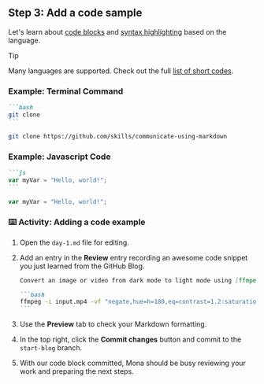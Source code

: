 ## Step 3: Add a code sample

Let's learn about [code blocks](https://docs.github.com/en/get-started/writing-on-github/getting-started-with-writing-and-formatting-on-github/basic-writing-and-formatting-syntax#quoting-code) and [syntax highlighting](https://docs.github.com/en/get-started/writing-on-github/working-with-advanced-formatting/creating-and-highlighting-code-blocks) based on the language.

> [!TIP]
> Many languages are supported. Check out the full [list of short codes](https://github.com/github-linguist/linguist/blob/main/lib/linguist/languages.yml).

### Example: Terminal Command

````md
```bash
git clone
```
````

```bash
git clone https://github.com/skills/communicate-using-markdown
```

### Example: Javascript Code

````md
```js
var myVar = "Hello, world!";
```
````

```js
var myVar = "Hello, world!";
```

### :keyboard: Activity: Adding a code example

1. Open the `day-1.md` file for editing.

1. Add an entry in the **Review** entry recording an awesome code snippet you just learned from the GitHub Blog.

   ````md
   Convert an image or video from dark mode to light mode using [ffmpeg](https://www.ffmpeg.org)

   ```bash
   ffmpeg -i input.mp4 -vf "negate,hue=h=180,eq=contrast=1.2:saturation=1.1" output.mp4
   ```
   ````

1. Use the **Preview** tab to check your Markdown formatting.

1. In the top right, click the **Commit changes** button and commit to the `start-blog` branch.

1. With our code block committed, Mona should be busy reviewing your work and preparing the next steps.
